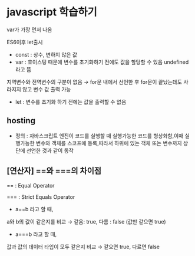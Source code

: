 # javascript 학습하기

var가 가장 먼저 나옴 

ES6이후 let출시

- const : 상수, 변하지 않은 값
- var : 호이스팅 때문에 변수를 초기화하기 전에도 값을 할당할 수 있음 undefined라고 뜸

지역변수와 전역변수의 구분이 없음 → for문 내에서 선언한 후 for문이 끝났는데도 사라지지 않고 변수 값 출력 가능

- let : 변수를 초기화 하기 전에는 값을 출력할 수 없음



## hosting

- 정의 : 자바스크립트 엔진이 코드를 실행할 때 실행가능한 코드를 형상화함,이때 실행가능한 변수와 객체를 스코프에 등록,따라서 하위에 있는 객체 또는 변수까지 상단에 선언한 것과 같이 동작

## [연산자] ==와 ===의 차이점

== : Equal Operator

=== : Strict Equals Operator

- a==b 라고 할 때,

a와 b의 값이 같은지를 비교 →  같음: true, 다름 : false (값만 같으면 true)

- a===b 라고 할 때,

값과 값의 데이터 타입이 모두 같은지 비교 → 같으면 true, 다르면 false
